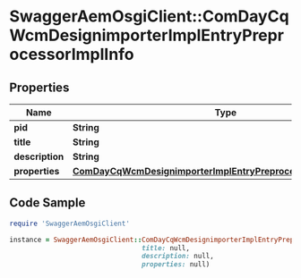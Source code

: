 # SwaggerAemOsgiClient::ComDayCqWcmDesignimporterImplEntryPreprocessorImplInfo

## Properties

Name | Type | Description | Notes
------------ | ------------- | ------------- | -------------
**pid** | **String** |  | [optional] 
**title** | **String** |  | [optional] 
**description** | **String** |  | [optional] 
**properties** | [**ComDayCqWcmDesignimporterImplEntryPreprocessorImplProperties**](ComDayCqWcmDesignimporterImplEntryPreprocessorImplProperties.md) |  | [optional] 

## Code Sample

```ruby
require 'SwaggerAemOsgiClient'

instance = SwaggerAemOsgiClient::ComDayCqWcmDesignimporterImplEntryPreprocessorImplInfo.new(pid: null,
                                 title: null,
                                 description: null,
                                 properties: null)
```


